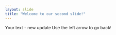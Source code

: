```yaml
---
layout: slide
title: "Welcome to our second slide!"
---
```

Your text - new update
Use the left arrow to go back!